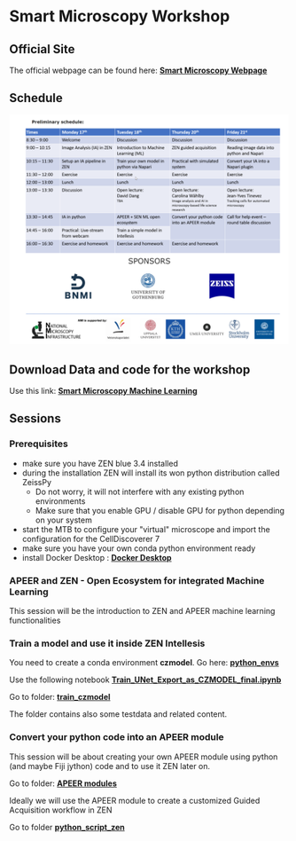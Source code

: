 # Smart Microscopy Workshop

## Official Site

The official webpage can be found here: **[Smart Microscopy Webpage](https://nmisweden.se/arkiv/smart-microscopy-image-analysis.html)**

## Schedule

![Preliminary Schedule](./images/smw_schedule.png)


## Download Data and code for the workshop

Use this link: **[Smart Microscopy Machine Learning](https://zeiss-my.sharepoint.com/:f:/p/sebastian_rhode/Ei5mAQBclFZPujxUbtf2U6wBEWTGtlZsEV1pfAFaW28CpQ?email=sebastian.rhode%40zeiss.com&e=xb84gt)**

## Sessions

### Prerequisites

- make sure you have ZEN blue 3.4 installed
- during the installation ZEN will install its won python distribution called ZeissPy
  - Do not worry, it will not interfere with any existing python environments
  - Make sure that you enable GPU / disable GPU for python depending on your system
- start the MTB to configure your "virtual" microscope and import the configuration for the CellDiscoverer 7
- make sure you have your own conda python environment ready
- install Docker Desktop : **[Docker Desktop](https://docs.apeer.com/zen/windows-and-docker-requirements)**

### APEER and ZEN - Open Ecosystem for integrated Machine Learning

This session will be the introduction to ZEN and APEER machine learning functionalities

### Train a model and use it inside ZEN Intellesis

You need to create a conda environment **czmodel**. Go here: **[python_envs](https://github.com/zeiss-microscopy/OAD/tree/master/Workshops/2021_Smart_Microscopy/python_env)**

Use the following notebook **[Train_UNet_Export_as_CZMODEL_final.ipynb](../../Machine_Learning/docs/train_czmodel/Train_UNet_Export_as_CZMODEL_final.ipynb)**

Go to folder: **[train_czmodel](https://github.com/zeiss-microscopy/OAD/tree/master/Machine_Learning/docs/train_czmodel)**

The folder contains also some testdata and related content.

### Convert your python code into an APEER module

This session will be about creating your own APEER module using python (and maybe Fiji jython) code and to use it ZEN later on.

Go to folder: **[APEER modules](https://github.com/zeiss-microscopy/OAD/tree/master/Apeer/modules)**

Ideally we will use the APEER module to create a customized Guided Acquisition workflow in ZEN

Go to folder **[python_script_zen](https://github.com/zeiss-microscopy/OAD/tree/master/Workshops/2021_Smart_Microscopy/python_scripts_zen)**